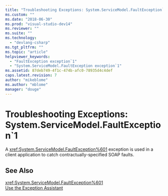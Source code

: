 ```yaml
---
title: "Troubleshooting Exceptions: System.ServiceModel.FaultException`1 | Microsoft Docs"
ms.custom: ""
ms.date: "2018-06-30"
ms.prod: "visual-studio-dev14"
ms.reviewer: ""
ms.suite: ""
ms.technology: 
  - "devlang-csharp"
ms.tgt_pltfrm: ""
ms.topic: "article"
helpviewer_keywords: 
  - "FaultException exception`1"
  - "System.ServiceModel.FaultException exception`1"
ms.assetid: 87deb749-4f1c-474b-afc0-78935d4c4def
caps.latest.revision: 7
author: "mikeblome"
ms.author: "mblome"
manager: "douge"
---
```

# Troubleshooting Exceptions: System.ServiceModel.FaultException`1
A <xref:System.ServiceModel.FaultException%601> exception is used in a client application to catch contractually-specified SOAP faults.  
  
## See Also  
 <xref:System.ServiceModel.FaultException%601>   
 [Use the Exception Assistant](http://msdn.microsoft.com/library/e0a78c50-7318-4d54-af51-40c00aea8711)